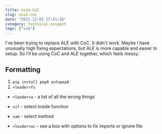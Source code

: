 ```yaml
---
title: nvim.CoC
slug: nvim-coc
date: "2021-12-03 17:41:26"
category: technical.snippet
tags: ["vim"]
---
```


I've been trying to replace ALE with CoC. It didn't work. Maybe I have unusually
high fixing expectations, but ALE is more capable and easier to setup. So I'll
be using CoC and ALE together, which feels messy.

## Formatting

1.  `pip install pep8 autopep8`
1.  `<leader>fs`

- `<leader>a` - a list of all the wrong things
- `vif` - select inside function
- `vam` - select method

- `<leader>ac` - see a box with options to fix imports or ignore file

